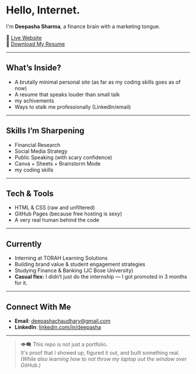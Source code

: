 #  Hello, Internet.

I'm **Deepasha Sharma**, a finance brain with a marketing tongue.

🔗 [Live Website](https://deepasha27.github.io/deepasha-portfolio/)  
🧾 [Download My Resume](https://deepasha27.github.io/deepasha-portfolio/resume.pdf)

---

##  What’s Inside?

-  A brutally minimal personal site  (as far as my coding skills goes as of now)
-  A resume that speaks louder than small talk  
-  my achivements 
-  Ways to stalk me professionally (LinkedIn/email)

---

##  Skills I’m Sharpening

- Financial Research  
- Social Media Strategy  
- Public Speaking (with scary confidence)  
- Canva + Sheets + Brainstorm Mode
- my coding skills

---

##  Tech & Tools

- HTML & CSS (raw and unfiltered)  
- GitHub Pages (because free hosting is sexy)  
- A very real human behind the code

---

##  Currently

- Interning at TORAH Learning Solutions  
- Building brand value & student engagement strategies  
- Studying Finance & Banking (JC Bose University)  
- **Casual flex:** I didn’t just do the internship — I got promoted in 3 months for it.

---

##  Connect With Me

- **Email**: deepashachaudhary@gmail.com  
- **LinkedIn**: [linkedin.com/in/deepasha](https://linkedin.com/in/deepasha)

---

> 👁‍🗨 This repo is not just a portfolio.  
> It's proof that I showed up, figured it out, and built something real.  
> _(While also learning how to not throw my laptop out the window over GitHub.)_
